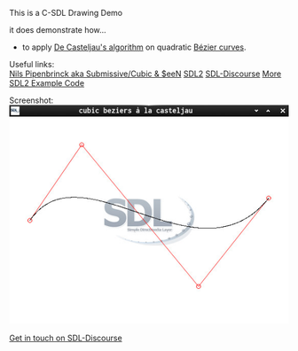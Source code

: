This is a C-SDL Drawing Demo

it does demonstrate how...  

  * to apply [De Casteljau's algorithm](https://en.wikipedia.org/wiki/De_Casteljau%27s_algorithm) on quadratic [Bézier curves](https://en.wikipedia.org/wiki/B%C3%A9zier_curve).

Useful links:  
[Nils Pipenbrinck aka Submissive/Cubic & $eeN](http://www.cubic.org/docs/bezier.htm) 
[SDL2](https://www.libsdl.org/) [SDL-Discourse](https://discourse.libsdl.org) [More SDL2 Example Code](https://gist.github.com/Acry/baa861b8e370c6eddbb18519c487d9d8)

Screenshot:  
![Screenshot](./shot.jpg)

[Get in touch on SDL-Discourse](https://discourse.libsdl.org/u/Acry/summary)

